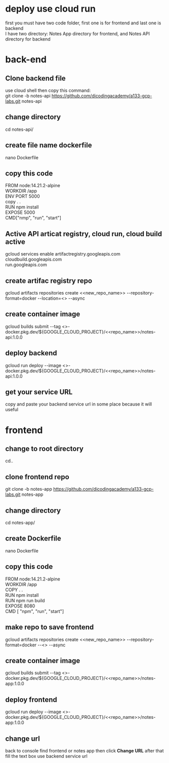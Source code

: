 # deploy use cloud run
first you must have two code folder, first one is for frontend and last one is backend<br>
I have two directory: Notes App directory for frontend, and Notes API directory for backend

# back-end

Clone backend file
--
use cloud shell then copy this command:<br>
git clone -b notes-api https://github.com/dicodingacademy/a133-gcp-labs.git notes-api

change directory
--
cd notes-api/

create file name dockerfile
--
nano Dockerfile

copy this code
--
FROM node:14.21.2-alpine<BR>
WORKDIR /app<br>
ENV PORT 5000<br>
copy . .<br>
RUN npm install<br>
EXPOSE 5000<br>
CMD["nmp", "run", "start"]

Active API articat registry, cloud run, cloud build active
--
gcloud services enable artifactregistry.googleapis.com<br>
cloudbuild.googleapis.com <br>
run.googleapis.com <br>

create artifac registry repo
--
gcloud artifacts repositories create <<new_repo_name>> --repository-format=docker --location=<<region>> --async

create container image
--
gcloud builds submit --tag <<region>>-docker.pkg.dev/${GOOGLE_CLOUD_PROJECT}/<<repo_name>>/notes-api:1.0.0

deploy backend
--
gcloud run deploy --image <<region>>-docker.pkg.dev/${GOOGLE_CLOUD_PROJECT}/<<repo_name>>/notes-api:1.0.0

get your service URL
--
copy and paste your backend service url in some place because it will useful

# frontend

change to root directory
--
cd..

clone frontend repo
--
git clone -b notes-app https://github.com/dicodingacademy/a133-gcp-labs.git notes-app

change directory
--
cd notes-app/

create Dockerfile
--
nano Dockerfile

copy this code
--
FROM node:14.21.2-alpine<br>
WORKDIR /app<br>
COPY . .<br>
RUN npm install<br>
RUN npm run build<br>
EXPOSE 8080<br>
CMD [ "npm", "run", "start"]

make repo to save frontend
--
gcloud artifacts repositories create <<new_repo_name>> --repository-format=docker --<<region>> --async

create container image
--
gcloud builds submit --tag <<region>>-docker.pkg.dev/${GOOGLE_CLOUD_PROJECT}/<<repo_name>>/notes-app:1.0.0

deploy frontend
--
gcloud run deploy --image <<region>>-docker.pkg.dev/${GOOGLE_CLOUD_PROJECT}/<<repo_name>>/notes-app:1.0.0

change url
--
back to console find frontend or notes app then click <b>Change URL</b> after that fill the text box use backend service url
